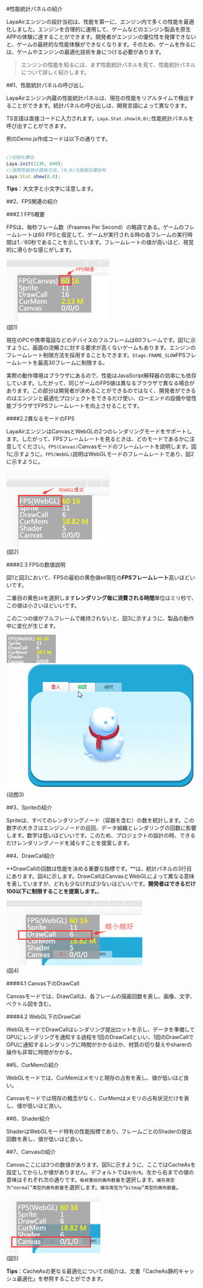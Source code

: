 #性能統計パネルの紹介

LayaAirエンジンの設計当初は、性能を第一に、エンジン内で多くの性能を最適化しました。エンジンを合理的に運用して、ゲームなどのエンジン製品を原生APPの体験に達することができます。開発者がエンジンの優位性を発揮できないと、ゲームの最終的な性能体験ができなくなります。そのため、ゲームを作るには、ゲームやエンジンの最適化技術を身につける必要があります。



>エンジンの性能を知るには、まず性能統計パネルを見て、性能統計パネルについて詳しく紹介します。



##1、性能統計パネルの呼び出し

LayaAirエンジン内蔵の性能統計パネルは、現在の性能をリアルタイムで検出することができます。統計パネルの呼び出しは、開発言語によって異なります。

TS言語は直接コードに入力されます。`Laya.Stat.show(0,0);`性能統計パネルを呼び出すことができます。

例のDemo.js作成コードは以下の通りです。


```typescript

//初始化舞台
Laya.init(1136, 640);
//调用性能统计面板方法，(0,0)为面板位置坐标
Laya.Stat.show(0,0);
```


**Tips**：大文字と小文字に注意します。



##2、FPS関連の紹介

###2.1 FPS概要

FPSは、毎秒フレーム数（Fraames Per Second）の略語である。ゲームのフレームレートは60 FPSと仮定して、ゲームが実行される時の各フレームの実行時間は1／60秒であることを示しています。フレームレートの値が高いほど、視覚的に滑らかな感じがします。

![图1](img/1.png)<br/>(図1)

現在のPCや携帯電話などのデバイスのフルフレームは60フレームです。図1に示すように、画面の流暢さに対する要求が高くないゲームもあります。エンジンのフレームレート制限方法を採用することもできます。`Stage.FRAME_SLOW`FPSフレームレートを最高30フレームに制限する。

実際の動作環境はブラウザにあるので、性能はJavaScript解释器の効率にも依存しています。したがって、同じゲームのFPS値は異なるブラウザで異なる場合があります。この部分は開発者が決めることができるのではなく、開発者ができるのはエンジンと最適化プロジェクトをできるだけ使い、ローエンドの設備や低性能ブラウザでFPSフレームレートを向上させることです。

####2.2異なるモードのFPS

LayaAirエンジンはCanvasとWebGLの2つのレンダリングモードをサポートします。したがって、FPSフレームレートを見るときは、どのモードであるかに注意してください。`FPS(Canvas)`Canvasモードのフレームレートを説明します。図1に示すように。`FPS(WebGL)`説明はWebGLモードのフレームレートであり、図2に示すように。

![图片2.png](img/2.png)<br/>(図2)

####2.3 FPSの数値説明

図1と図2において、FPSの最初の黄色値`60`現在の**FPSフレームレート**高いほどいいです。

二番目の黄色`16`を選択します**レンダリング毎に消費される時間**単位はミリ秒で、この値は小さいほどいいです。

この二つの値がフルフレームで維持されないと、図3に示すように、製品の動作中に変化が生じます。

![动图3](img/3.gif) <br /> (动图3)











##3、Spriteの紹介

Spriteは、すべてのレンダリングノード（容器を含む）の数を統計します。この数字の大きさはエンジンノードの巡回、データ組織とレンダリングの回数に影響します。数字は低いほどいいです。このため、プロジェクトの設計の時、できるだけレンダリングノードを減らすことを提案します。





##4、DrawCall紹介


 **DrawCallの回数は性能を決める重要な指標です。**は、統計パネルの3行目にあります。図4に示します。DrawCallはCanvasとWebGLによって異なる意味を表していますが、どれも少なければ少ないほどいいです。**開発者はできるだけ100以下に制限することを提案します。**。

![图4](img/4.png)<br/>(図4)



####4.1 Canvas下のDrawCall

Canvasモードでは、DrawCallは、各フレームの描画回数を表し、画像、文字、ベクトル図を含む。

####4.2 WebGL下のDrawCall

WebGLモードでDrawCallはレンダリング提出ロットを示し、データを準備してGPUにレンダリングを通知する過程を1回のDrawCallといい、1回のDrawCallでGPUに通知するレンダリングに時間がかかるほか、材質の切り替えやsharerの操作も非常に時間がかかる。



##5、CurMemの紹介

WebGLモードでは、CurMemはメモリと現存の占有を表し、値が低いほど良い。

Canvasモードでは現存の概念がなく、CurMemはメモリの占有状況だけを表し、値が低いほど良い。



##6、Shader紹介

ShaderはWebGLモード特有の性能指標であり、フレームごとのShaderの提出回数を表し、値が低いほど良い。



##7、Canvasの紹介

Canvasここには3つの数値があります。図5に示すように、ここではCacheAsを設定してからしか値がありません。デフォルトでは`0/0/0`。左から右までの値の意味はそれぞれ次の通りです。`每帧重绘的画布数量`を選択します。`缓存类型为“normal”类型的画布数量`を選択します。`缓存类型为“bitmap”类型的画布数量`。


![图5](img/5.png)<br/>(図5)


**Tips**：CacheAsの更なる最適化についての紹介は、文書「CacheAs静的キャッシュ最適化」を参照することができます。










 